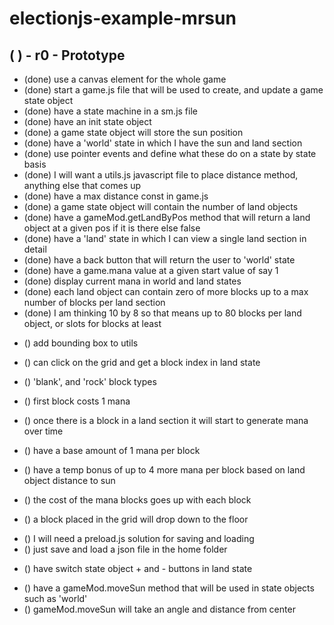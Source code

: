 # electionjs-example-mrsun

## (  ) - r0 - Prototype
* (done) use a canvas element for the whole game
* (done) start a game.js file that will be used to create, and update a game state object
* (done) have a state machine in a sm.js file
* (done) have an init state object
* (done) a game state object will store the sun position
* (done) have a 'world' state in which I have the sun and land section
* (done) use pointer events and define what these do on a state by state basis
* (done) I will want a utils.js javascript file to place distance method, anything else that comes up
* (done) have a max distance const in game.js
* (done) a game state object will contain the number of land objects
* (done) have a gameMod.getLandByPos method that will return a land object at a given pos if it is there else false
* (done) have a 'land' state in which I can view a single land section in detail
* (done) have a back button that will return the user to 'world' state
* (done) have a game.mana value at a given start value of say 1
* (done) display current mana in world and land states
* (done) each land object can contain zero of more blocks up to a max number of blocks per land section
* (done) I am thinking 10 by 8 so that means up to 80 blocks per land object, or slots for blocks at least
<!-- blocks and mana -->
* () add bounding box to utils
* () can click on the grid and get a block index in land state

* () 'blank', and 'rock' block types
* () first block costs 1 mana
* () once there is a block in a land section it will start to generate mana over time
* () have a base amount of 1 mana per block
* () have a temp bonus of up to 4 more mana per block based on land object distance to sun
* () the cost of the mana blocks goes up with each block

<!-- block gravity -->
* () a block placed in the grid will drop down to the floor

<!-- save state -->
* () I will need a preload.js solution for saving and loading
* () just save and load a json file in the home folder

<!-- land state - switch object buttons -->
* () have switch state object + and - buttons in land state

<!-- move sun method -->
* () have a gameMod.moveSun method that will be used in state objects such as 'world'
* () gameMod.moveSun will take an angle and distance from center